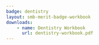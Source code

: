 ```yaml
---
badge: dentistry
layout: smb-merit-badge-workbook
downloads:
    - name: Dentistry Workbook
      url: dentistry-workbook.pdf
---
```

